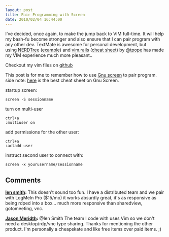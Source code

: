```yaml
---
layout: post
title: Pair Programming with Screen
date: 2010/02/04 16:44:00
---
```



I’ve decided, once again, to make the jump back to VIM full-time. It will help my bash-fu become stronger and also ensure that I can pair program with any other dev. TextMate is awesome for personal development, but using [NERDTree](http://http//www.vim.org/scripts/script.php?script_id=1658) ([example](http://www.flickr.com/photos/30496122@N07/2862367534/sizes/o/)) and [vim.rails](http://rails.vim.tpope.net/) ([cheat sheet](http://cheat.errtheblog.com/s/rails_vim/)) by [@tpope](http://twitter.com/tpope) has made my VIM experience much more pleasant..

Checkout my vim files on [github](http://github.com/armmer/vim_files)

This post is for me to remember how to use [Gnu screen](http://www.gnu.org/software/screen/) to pair program. side note: [here](http://cheat.errtheblog.com/s/screen/) is the best cheat sheet on Gnu Screen.

startup screen:
    
    
    screen -S sessionname
    

turn on multi-user
    
    
    ctrl+a
    :multiuser on
    

add permissions for the other user:
    
    
    ctrl+a
    :acladd user
    

instruct second user to connect with:
    
    
    screen -x yourusername/sessionname

## Comments

**[len smith](#453 "2010-02-04 18:34:17"):** This doesn't sound too fun. I have a distributed team and we pair with LogMeIn Pro ($15/mo) it works absurdly great, it's as responsive as being rdped into a box... much more responsive than sharedview, gotomeeting, vnc.

**[Jason Meridth](#454 "2010-02-04 18:50:02"):** @Ien Smith The team I code with uses Vim so we don't need a desktop/rdp/vnc type sharing. Thanks for mentioning the other product. I'm personally a cheapskate and like free items over paid items. ;)

